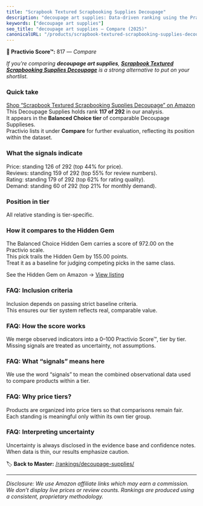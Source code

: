 ```yaml
---
title: "Scrapbook Textured Scrapbooking Supplies Decoupage"
description: "decoupage art supplies: Data-driven ranking using the Practivio Score™. Positioned by quality, value, demand, findability, momentum."
keywords: ["decoupage art supplies"]
seo_title: "decoupage art supplies — Compare (2025)"
canonicalURL: "/products/scrapbook-textured-scrapbooking-supplies-decoupage-B0DDC8W7R5/"
---
```


**🛒 Practivio Score™:** 817 — _Compare_


*If you're comparing **decoupage art supplies**, **[Scrapbook Textured Scrapbooking Supplies Decoupage](https://www.amazon.com/dp/B0DDC8W7R5?tag=practivio-20)** is a strong alternative to put on your shortlist.*
### Quick take
[Shop “Scrapbook Textured Scrapbooking Supplies Decoupage” on Amazon](https://www.amazon.com/dp/B0DDC8W7R5?tag=practivio-20)
This Decoupage Supplies holds rank **117 of 292** in our analysis.  
It appears in the **Balanced Choice tier** of comparable Decoupage Supplieses.  
Practivio lists it under **Compare** for further evaluation, reflecting its position within the dataset.

### What the signals indicate
Price: standing 126 of 292 (top 44% for price).  
Reviews: standing 159 of 292 (top 55% for review numbers).  
Rating: standing 179 of 292 (top 62% for rating quality).  
Demand: standing 60 of 292 (top 21% for monthly demand).

### Position in tier
All relative standing is tier-specific.

### How it compares to the Hidden Gem
The Balanced Choice Hidden Gem carries a score of 972.00 on the Practivio scale.  
This pick trails the Hidden Gem by 155.00 points.  
Treat it as a baseline for judging competing picks in the same class.  

See the Hidden Gem on Amazon → [View listing](https://www.amazon.com/dp/B003VYD9DM?tag=practivio-20)

### FAQ: Inclusion criteria
Inclusion depends on passing strict baseline criteria.  
This ensures our tier system reflects real, comparable value.

### FAQ: How the score works
We merge observed indicators into a 0–100 Practivio Score™, tier by tier.  
Missing signals are treated as uncertainty, not assumptions.

### FAQ: What “signals” means here
We use the word “signals” to mean the combined observational data used to compare products within a tier.

### FAQ: Why price tiers?
Products are organized into price tiers so that comparisons remain fair.  
Each standing is meaningful only within its own tier group.

### FAQ: Interpreting uncertainty
Uncertainty is always disclosed in the evidence base and confidence notes.  
When data is thin, our results emphasize caution.

<!-- Missing template for Compare/CompareWithinPriceClass -->


🏷️ **Back to Master:** [/rankings/decoupage-supplies/](/rankings/decoupage-supplies/)

---
_Disclosure: We use Amazon affiliate links which may earn a commission. We don’t display live prices or review counts. Rankings are produced using a consistent, proprietary methodology._
